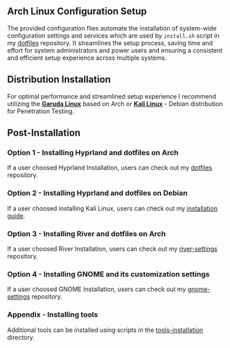 ## Arch Linux Configuration Setup
The provided configuration files automate the installation of system-wide configuration settings and services which are used by `install.sh` script in my [dotfiles](https://github.com/Twilight4/dotfiles/) repository.
It streamlines the setup process, saving time and effort for system administrators and power users and ensuring a consistent and efficient setup experience across multiple systems.

## Distribution Installation
For optimal performance and streamlined setup experience I recommend utilizing the **[Garuda Linux](https://garudalinux.org/)** based on Arch or **[Kali Linux](https://www.kali.org/)** - Debian distribution for Penetration Testing.

## Post-Installation
### Option 1 - Installing Hyprland and dotfiles on Arch
If a user choosed Hyprland Installation, users can check out my [dotfiles](https://github.com/Twilight4/dotfiles/) repository.

### Option 2 - Installing Hyprland and dotfiles on Debian
If a user choosed installing Kali Linux, users can check out my [installation guide](https://github.com/Twilight4/arch-setup/blob/main/tools-installation/kali-hyprland.md).

### Option 3 - Installing River and dotfiles on Arch
If a user choosed River Installation, users can check out my [river-settings](https://github.com/Twilight4/river-settings/) repository.

### Option 4 - Installing GNOME and its customization settings
If a user choosed GNOME Installation, users can check out my [gnome-settings](https://github.com/Twilight4/gnome-settings/) repository.

### Appendix - Installing tools
Additional tools can be installed using scripts in the [tools-installation](https://github.com/Twilight4/arch-setup/tree/main/tools-installation) directory.
